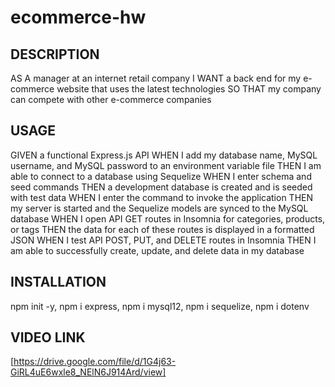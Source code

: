 # ecommerce-hw


## DESCRIPTION
AS A manager at an internet retail company
I WANT a back end for my e-commerce website that uses the latest technologies
SO THAT my company can compete with other e-commerce companies


## USAGE
GIVEN a functional Express.js API
WHEN I add my database name, MySQL username, and MySQL password to an environment variable file
THEN I am able to connect to a database using Sequelize
WHEN I enter schema and seed commands
THEN a development database is created and is seeded with test data
WHEN I enter the command to invoke the application
THEN my server is started and the Sequelize models are synced to the MySQL database
WHEN I open API GET routes in Insomnia for categories, products, or tags
THEN the data for each of these routes is displayed in a formatted JSON
WHEN I test API POST, PUT, and DELETE routes in Insomnia
THEN I am able to successfully create, update, and delete data in my database


## INSTALLATION
npm init -y, npm i express, npm i mysql12, npm i sequelize, npm i dotenv

## VIDEO LINK
[https://drive.google.com/file/d/1G4j63-GiRL4uE6wxle8_NElN6J914Ard/view]